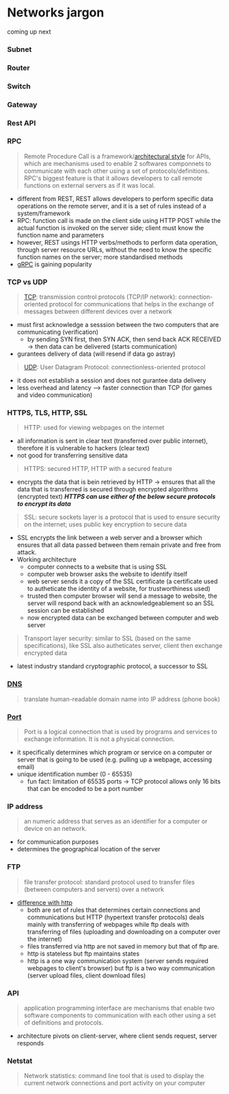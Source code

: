 # Networks jargon 

coming up next

### Subnet

### Router

### Switch

### Gateway 

### Rest API

### RPC
> Remote Procedure Call is a framework/[architectural style](https://aws.amazon.com/compare/the-difference-between-rpc-and-rest/?nc1=h_ls) for APIs, which are mechanisms used to enable 2 softwares componnets to communicate with each other using a set of protocols/definitions. RPC's biggest feature is that it allows developers to call remote functions on external servers as if it was local.

- different from REST, REST allows developers to perform specific data operations on the remote server, and it is a set of rules instead of a system/framework
- RPC: function call is made on the client side using HTTP POST while the actual function is invoked on the server side; client must know the function name and parameters
- however, REST usings HTTP verbs/methods to perform data operation, through server resource URLs, without the need to know the specific function names on the server; more standardised methods
- [gRPC](https://www.youtube.com/watch?v=gnchfOojMk4) is gaining popularity

### TCP vs UDP
> [TCP](https://www.geeksforgeeks.org/what-is-transmission-control-protocol-tcp/): transmission control protocols (TCP/IP network): connection-oriented protocol for communications that helps in the exchange of messages between different devices over a network
- must first acknowledge a sesssion between the two computers that are communicating (verification)
  - by sending SYN first, then SYN ACK, then send back ACK RECEIVED -> then data can be delivered (starts communication)
- gurantees delivery of data (will resend if data go astray)
> [UDP](https://www.geeksforgeeks.org/user-datagram-protocol-udp/): User Datagram Protocol: connectionless-oriented protocol
- it does not establish a session and does not gurantee data delivery
- less overhead and latency --> faster connection than TCP (for games and video communication) 

### HTTPS, TLS, HTTP, SSL
> HTTP: used for viewing webpages on the internet
- all information is sent in clear text (transferred over public internet), therefore it is vulnerable to hackers (clear text)
- not good for transferring sensitive data
> HTTPS: secured HTTP, HTTP with a secured feature
- encrypts the data that is bein retrieved by HTTP -> ensures that all the data that is transferred is secured through encrypted algorithms (encrypted text)
***HTTPS can use either of the below secure protocols to encrypt its data***
> SSL: secure sockets layer is a protocol that is used to ensure security on the internet; uses public key encryption to secure data
- SSL encrypts the link between a web server and a browser which ensures that all data passed between them remain private and free from attack.
- Working architecture
  - computer connects to a website that is using SSL
  - computer web browser asks the website to identify itself
  - web server sends it a copy of the SSL certificate (a certificate used to autheticate the identity of a website, for trustworthiness used)
  - trusted then computer browser will send a message to website, the server will respond back with an acknowledgeablement so an SSL session can be established
  - now encrypted data can be exchanged between computer and web server
> Transport layer security: similar to SSL (based on the same specifications), like SSL also autheticates server, client then exchange encrypted data
- latest industry standard cryptographic protocol, a successor to SSL

### [DNS](https://www.geeksforgeeks.org/whats-is-domain-name-systemdns/)
> translate human-readable domain name into IP address (phone book) 

### [Port](https://youtu.be/g2fT-g9PX9o?si=fLGM2XCPdfw0IZcG)
> Port is a logical connection that is used by programs and services to exchange information. It is not a physical connection.
- it specifically determines which program or service on a computer or server that is going to be used (e.g. pulling up a webpage, accessing email)
- unique identification number (0 - 65535)
  - fun fact: limitation of 65535 ports -> TCP protocol allows only 16 bits that can be encoded to be a port number

### IP address
> an numeric address that serves as an identifier for a computer or device on an network.
- for communication purposes
- determines the geographical location of the server

### FTP
> file transfer protocol: standard protocol used to transfer files (between computers and servers) over a network
- [difference with http](https://www.geeksforgeeks.org/difference-between-ftp-and-http/)
  - both are set of rules that determines certain connections and communications but HTTP (hypertext transfer protocols) deals mainly with transferring of webpages while ftp deals with transferring of files (uploading and downloading on a computer over the internet) 
  - files transferred via http are not saved in memory but that of ftp are.
  - http is stateless but ftp maintains states
  - http is a one way communication system (server sends required webpages to client's browser) but ftp is a two way communication (server upload files, client download files)

### API
> application programming interface are mechanisms that enable two software components to communication with each other using a set of definitions and protocols.
- architecture pivots on client-server, where client sends request, server responds

### Netstat
> Network statistics: command line tool that is used to display the current network connections and port activity on your computer
